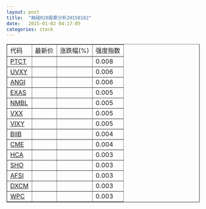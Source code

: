 ```yaml
---
layout: post
title:  "触碰R20股票分析20150102"
date:   2015-01-02 04:17:05
categories: stock
---
```

<script type="text/javascript">
var stockList = []
stockList.push('gb_ptct');
stockList.push('gb_uvxy');
stockList.push('gb_angi');
stockList.push('gb_exas');
stockList.push('gb_nmbl');
stockList.push('gb_vxx');
stockList.push('gb_vixy');
stockList.push('gb_biib');
stockList.push('gb_cme');
stockList.push('gb_hca');
stockList.push('gb_sho');
stockList.push('gb_afsi');
stockList.push('gb_dxcm');
stockList.push('gb_wpc');
</script>

<table border="1">
 <tr>
 <td>代码</td>
  <td>最新价</td>
  <td>涨跌幅(%)</td>
 <td>强度指数</td>
</tr>
  <tr id="ptct"><td><a href="http://stock.finance.sina.com.cn/usstock/quotes/PTCT.html" target="_blank">PTCT</a></td><td></td><td></td><td>0.008</td></tr>
  <tr id="uvxy"><td><a href="http://stock.finance.sina.com.cn/usstock/quotes/UVXY.html" target="_blank">UVXY</a></td><td></td><td></td><td>0.006</td></tr>
  <tr id="angi"><td><a href="http://stock.finance.sina.com.cn/usstock/quotes/ANGI.html" target="_blank">ANGI</a></td><td></td><td></td><td>0.006</td></tr>
  <tr id="exas"><td><a href="http://stock.finance.sina.com.cn/usstock/quotes/EXAS.html" target="_blank">EXAS</a></td><td></td><td></td><td>0.005</td></tr>
  <tr id="nmbl"><td><a href="http://stock.finance.sina.com.cn/usstock/quotes/NMBL.html" target="_blank">NMBL</a></td><td></td><td></td><td>0.005</td></tr>
  <tr id="vxx"><td><a href="http://stock.finance.sina.com.cn/usstock/quotes/VXX.html" target="_blank">VXX</a></td><td></td><td></td><td>0.005</td></tr>
  <tr id="vixy"><td><a href="http://stock.finance.sina.com.cn/usstock/quotes/VIXY.html" target="_blank">VIXY</a></td><td></td><td></td><td>0.005</td></tr>
  <tr id="biib"><td><a href="http://stock.finance.sina.com.cn/usstock/quotes/BIIB.html" target="_blank">BIIB</a></td><td></td><td></td><td>0.004</td></tr>
  <tr id="cme"><td><a href="http://stock.finance.sina.com.cn/usstock/quotes/CME.html" target="_blank">CME</a></td><td></td><td></td><td>0.004</td></tr>
  <tr id="hca"><td><a href="http://stock.finance.sina.com.cn/usstock/quotes/HCA.html" target="_blank">HCA</a></td><td></td><td></td><td>0.003</td></tr>
  <tr id="sho"><td><a href="http://stock.finance.sina.com.cn/usstock/quotes/SHO.html" target="_blank">SHO</a></td><td></td><td></td><td>0.003</td></tr>
  <tr id="afsi"><td><a href="http://stock.finance.sina.com.cn/usstock/quotes/AFSI.html" target="_blank">AFSI</a></td><td></td><td></td><td>0.003</td></tr>
  <tr id="dxcm"><td><a href="http://stock.finance.sina.com.cn/usstock/quotes/DXCM.html" target="_blank">DXCM</a></td><td></td><td></td><td>0.003</td></tr>
  <tr id="wpc"><td><a href="http://stock.finance.sina.com.cn/usstock/quotes/WPC.html" target="_blank">WPC</a></td><td></td><td></td><td>0.003</td></tr>
</table>
